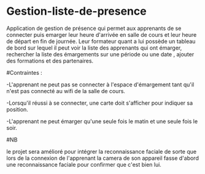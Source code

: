# Gestion-liste-de-presence

Application de gestion de présence qui permet aux apprenants de se connecter puis emarger leur heure d'arrivée en salle de cours et leur heure de départ en fin de journée. Leur formateur quant a lui possède un tableau de bord sur lequel il peut voir la liste des apprenants qui ont émarger, rechercher la liste des émargements sur une période ou une date , ajouter des formations et des partenaires.

#Contraintes :

-L'apprenant ne peut pas se connecter à l'espace d'émargement tant qu'il n'est pas connecté au wifi de la salle de cours. 

-Lorsqu'il réussi à se connecter, une carte doit s'afficher pour indiquer sa position.

-L'apprenant ne peut émarger qu'une seule fois le matin et une seule fois le soir.

#NB 

le projet sera amélioré pour intégrer la reconnaissance faciale de sorte que lors de la connexion de l'apprenant la camera de son appareil fasse d'abord une reconnaissance faciale pour confirmer que c'est bien lui.
